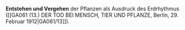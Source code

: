 
**Entstehen und Vergehen** der Pflanzen als Ausdruck des Erdrhythmus ([[GA061 (13.) DER TOD BEI MENSCH, TIER UND PFLANZE, Berlin, 29. Februar 1912|GA061/13]]).
